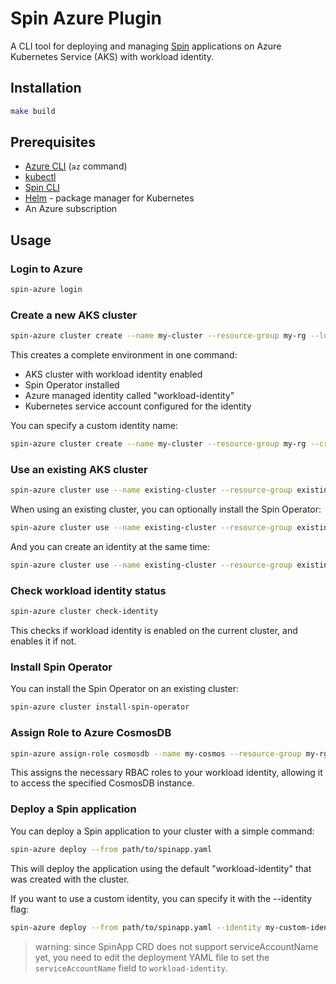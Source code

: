 # Spin Azure Plugin

A CLI tool for deploying and managing [Spin](https://github.com/fermyon/spin) applications on Azure Kubernetes Service (AKS) with workload identity.

## Installation

```bash
make build
```

## Prerequisites

- [Azure CLI](https://docs.microsoft.com/en-us/cli/azure/install-azure-cli) (`az` command)
- [kubectl](https://kubernetes.io/docs/tasks/tools/)
- [Spin CLI](https://github.com/fermyon/spin)
- [Helm](https://helm.sh/docs/intro/install/) - package manager for Kubernetes
- An Azure subscription

## Usage

### Login to Azure

```bash
spin-azure login
```

### Create a new AKS cluster

```bash
spin-azure cluster create --name my-cluster --resource-group my-rg --location eastus
```

This creates a complete environment in one command:
- AKS cluster with workload identity enabled
- Spin Operator installed
- Azure managed identity called "workload-identity"
- Kubernetes service account configured for the identity

You can specify a custom identity name:

```bash
spin-azure cluster create --name my-cluster --resource-group my-rg --create-identity=my-custom-identity
```

### Use an existing AKS cluster

```bash
spin-azure cluster use --name existing-cluster --resource-group existing-rg
```

When using an existing cluster, you can optionally install the Spin Operator:

```bash
spin-azure cluster use --name existing-cluster --resource-group existing-rg --install-spin-operator
```

And you can create an identity at the same time:

```bash
spin-azure cluster use --name existing-cluster --resource-group existing-rg --create-identity=my-custom-identity
```

### Check workload identity status

```bash
spin-azure cluster check-identity
```

This checks if workload identity is enabled on the current cluster, and enables it if not.

### Install Spin Operator

You can install the Spin Operator on an existing cluster:

```bash
spin-azure cluster install-spin-operator
```

### Assign Role to Azure CosmosDB

```bash
spin-azure assign-role cosmosdb --name my-cosmos --resource-group my-rg
```

This assigns the necessary RBAC roles to your workload identity, allowing it to access the specified CosmosDB instance.

### Deploy a Spin application

You can deploy a Spin application to your cluster with a simple command:

```bash
spin-azure deploy --from path/to/spinapp.yaml
```

This will deploy the application using the default "workload-identity" that was created with the cluster.

If you want to use a custom identity, you can specify it with the --identity flag:

```bash
spin-azure deploy --from path/to/spinapp.yaml --identity my-custom-identity
```

> warning: since SpinApp CRD does not support serviceAccountName yet, you need to edit the deployment YAML file to set the `serviceAccountName` field to `workload-identity`.

